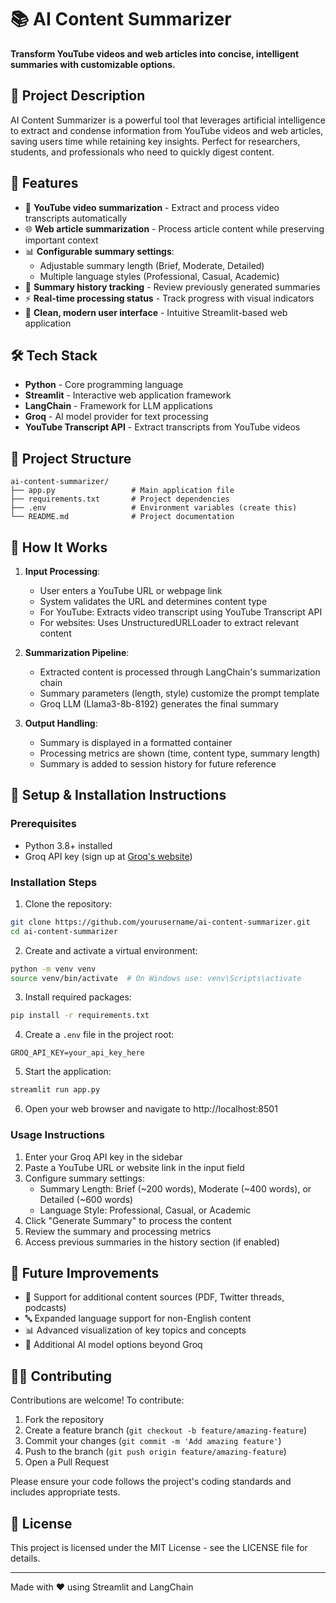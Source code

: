 # 📚 AI Content Summarizer

**Transform YouTube videos and web articles into concise, intelligent summaries with customizable options.**

## 📌 Project Description

AI Content Summarizer is a powerful tool that leverages artificial intelligence to extract and condense information from YouTube videos and web articles, saving users time while retaining key insights. Perfect for researchers, students, and professionals who need to quickly digest content.

## 🚀 Features

- 🎥 **YouTube video summarization** - Extract and process video transcripts automatically
- 🌐 **Web article summarization** - Process article content while preserving important context
- 📊 **Configurable summary settings**:
  - Adjustable summary length (Brief, Moderate, Detailed)
  - Multiple language styles (Professional, Casual, Academic)
- 📝 **Summary history tracking** - Review previously generated summaries
- ⚡ **Real-time processing status** - Track progress with visual indicators
- 🎨 **Clean, modern user interface** - Intuitive Streamlit-based web application

## 🛠️ Tech Stack

- **Python** - Core programming language
- **Streamlit** - Interactive web application framework
- **LangChain** - Framework for LLM applications
- **Groq** - AI model provider for text processing
- **YouTube Transcript API** - Extract transcripts from YouTube videos
## 📁 Project Structure

```
ai-content-summarizer/
├── app.py                 # Main application file
├── requirements.txt       # Project dependencies
├── .env                   # Environment variables (create this)
└── README.md              # Project documentation
```

## 🧠 How It Works

1. **Input Processing**:
   - User enters a YouTube URL or webpage link
   - System validates the URL and determines content type
   - For YouTube: Extracts video transcript using YouTube Transcript API
   - For websites: Uses UnstructuredURLLoader to extract relevant content

2. **Summarization Pipeline**:
   - Extracted content is processed through LangChain's summarization chain
   - Summary parameters (length, style) customize the prompt template
   - Groq LLM (Llama3-8b-8192) generates the final summary

3. **Output Handling**:
   - Summary is displayed in a formatted container
   - Processing metrics are shown (time, content type, summary length)
   - Summary is added to session history for future reference

## 🧪 Setup & Installation Instructions

### Prerequisites

- Python 3.8+ installed
- Groq API key (sign up at [Groq's website](https://groq.com))

### Installation Steps

1. Clone the repository:
```bash
git clone https://github.com/yourusername/ai-content-summarizer.git
cd ai-content-summarizer
```

2. Create and activate a virtual environment:
```bash
python -m venv venv
source venv/bin/activate  # On Windows use: venv\Scripts\activate
```

3. Install required packages:
```bash
pip install -r requirements.txt
```

4. Create a `.env` file in the project root:
```
GROQ_API_KEY=your_api_key_here
```

5. Start the application:
```bash
streamlit run app.py
```

6. Open your web browser and navigate to http://localhost:8501

### Usage Instructions

1. Enter your Groq API key in the sidebar
2. Paste a YouTube URL or website link in the input field
3. Configure summary settings:
   - Summary Length: Brief (~200 words), Moderate (~400 words), or Detailed (~600 words)
   - Language Style: Professional, Casual, or Academic
4. Click "Generate Summary" to process the content
5. Review the summary and processing metrics
6. Access previous summaries in the history section (if enabled)


## 📌 Future Improvements

- 🔄 Support for additional content sources (PDF, Twitter threads, podcasts)
- 🔤 Expanded language support for non-English content
- 📊 Advanced visualization of key topics and concepts
- 🔑 Additional AI model options beyond Groq

## 🧑‍💻 Contributing

Contributions are welcome! To contribute:

1. Fork the repository
2. Create a feature branch (`git checkout -b feature/amazing-feature`)
3. Commit your changes (`git commit -m 'Add amazing feature'`)
4. Push to the branch (`git push origin feature/amazing-feature`)
5. Open a Pull Request

Please ensure your code follows the project's coding standards and includes appropriate tests.

## 📜 License

This project is licensed under the MIT License - see the LICENSE file for details.

---

Made with ❤️ using Streamlit and LangChain
